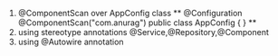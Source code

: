 1. @ComponentScan over AppConfig class 
**
@Configuration
@ComponentScan("com.anurag")
public class AppConfig {
}
**
2. using stereotype annotations @Service,@Repository,@Component
3. using @Autowire annotation
